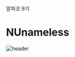 알파코 9기
# NUnameless

![header](https://capsule-render.vercel.app/api?type=Waving&text=pizza_choco%20Github!&color=ADD8B6&fontColor=FFFFFF&animation=blinking)
